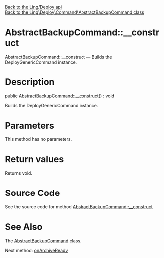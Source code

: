 [Back to the Ling/Deploy api](https://github.com/lingtalfi/Deploy/blob/master/doc/api/Ling/Deploy.md)<br>
[Back to the Ling\Deploy\Command\AbstractBackupCommand class](https://github.com/lingtalfi/Deploy/blob/master/doc/api/Ling/Deploy/Command/AbstractBackupCommand.md)


AbstractBackupCommand::__construct
================



AbstractBackupCommand::__construct — Builds the DeployGenericCommand instance.




Description
================


public [AbstractBackupCommand::__construct](https://github.com/lingtalfi/Deploy/blob/master/doc/api/Ling/Deploy/Command/AbstractBackupCommand/__construct.md)() : void




Builds the DeployGenericCommand instance.




Parameters
================

This method has no parameters.


Return values
================

Returns void.








Source Code
===========
See the source code for method [AbstractBackupCommand::__construct](https://github.com/lingtalfi/Deploy/blob/master/Command/AbstractBackupCommand.php#L41-L46)


See Also
================

The [AbstractBackupCommand](https://github.com/lingtalfi/Deploy/blob/master/doc/api/Ling/Deploy/Command/AbstractBackupCommand.md) class.

Next method: [onArchiveReady](https://github.com/lingtalfi/Deploy/blob/master/doc/api/Ling/Deploy/Command/AbstractBackupCommand/onArchiveReady.md)<br>


